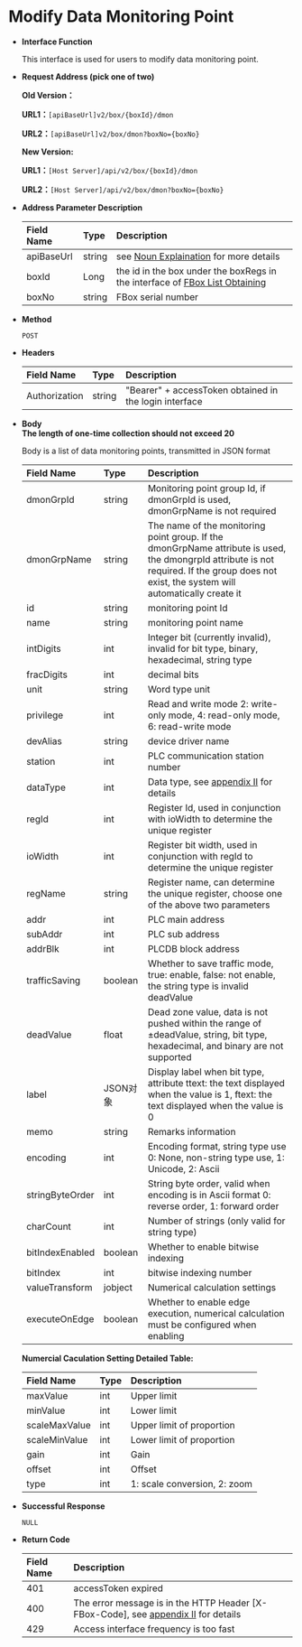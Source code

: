 # Modify Data Monitoring Point

* **Interface Function**

   This interface is used for users to modify data monitoring point.

* **Request Address \(pick one of two\)**

  **Old Version：**

   **URL1：**`[apiBaseUrl]v2/box/{boxId}/dmon`

   **URL2：**`[apiBaseUrl]v2/box/dmon?boxNo={boxNo}`

   **New Version:**

   **URL1：**`[Host Server]/api/v2/box/{boxId}/dmon`

   **URL2：**`[Host Server]/api/v2/box/dmon?boxNo={boxNo}`

* **Address Parameter Description**

  | Field Name | Type | Description |
  | :--- | :--- | :--- |
  | apiBaseUrl | string | see [Noun Explaination](https://app.gitbook.com/@upsilonauto/s/sdk-interface-and-http-interface/~/drafts/-Mj8wlgyy_R51z8IfQDt/http-document-1/login-interface/noun-explain-or-fbox-document) for more details |
  | boxId | Long | the id in the box under the boxRegs in the interface of [FBox List Obtaining](https://app.gitbook.com/@upsilonauto/s/sdk-interface-and-http-interface/~/drafts/-Mj9gNHJSzXO8L7zJd-l/http-document-1/untitled/untitled-4) |
  | boxNo | string | FBox serial number |

* **Method**

   `POST`

* **Headers**

  | Field Name | Type | Description |
  | :--- | :--- | :--- |
  | Authorization | string | "Bearer" + accessToken obtained in the login interface |

* **Body**  
   **The length of one-time collection should not exceed 20**

  Body is a list of data monitoring points, transmitted in JSON format

  | Field Name | Type | Description |
  | :--- | :--- | :--- |
  | dmonGrpId | string | Monitoring point group Id, if dmonGrpId is used, dmonGrpName is not required |
  | dmonGrpName | string | The name of the monitoring point group. If the dmonGrpName attribute is used, the dmongrpId attribute is not required. If the group does not exist, the system will automatically create it |
  | id | string | monitoring point Id |
  | name | string | monitoring point name |
  | intDigits | int | Integer bit \(currently invalid\), invalid for bit type, binary, hexadecimal, string type |
  | fracDigits | int | decimal bits |
  | unit | string | Word type unit |
  | privilege | int | Read and write mode 2: write-only mode, 4: read-only mode, 6: read-write mode |
  | devAlias | string | device driver name  |
  | station | int | PLC communication station number  |
  | dataType | int | Data type, see [appendix II](https://app.gitbook.com/@upsilonauto/s/sdk-interface-and-http-interface/~/drafts/-MjC0dIK6gMQjbDiItxW/http-document-1/appendix/untitled-1) for details |
  | regId | int | Register Id, used in conjunction with ioWidth to determine the unique register |
  | ioWidth | int | Register bit width, used in conjunction with regId to determine the unique register |
  | regName | string | Register name, can determine the unique register, choose one of the above two parameters |
  | addr | int | PLC main address |
  | subAddr | int | PLC sub address |
  | addrBlk | int | PLCDB block address |
  | trafficSaving | boolean | Whether to save traffic mode, true: enable, false: not enable, the string type is invalid deadValue |
  | deadValue | float | Dead zone value, data is not pushed within the range of ±deadValue, string, bit type, hexadecimal, and binary are not supported |
  | label | JSON对象 | Display label when bit type, attribute ttext: the text displayed when the value is 1, ftext: the text displayed when the value is 0 |
  | memo | string | Remarks information |
  | encoding | int | Encoding format, string type use 0: None, non-string type use, 1: Unicode, 2: Ascii |
  | stringByteOrder | int | String byte order, valid when encoding is in Ascii format 0: reverse order, 1: forward order |
  | charCount | int | Number of strings \(only valid for string type\) |
  | bitIndexEnabled | boolean | Whether to enable bitwise indexing |
  | bitIndex | int | bitwise indexing number |
  | valueTransform | jobject | Numerical calculation settings |
  | executeOnEdge | boolean | Whether to enable edge execution, numerical calculation must be configured when enabling |

   **Numercial Caculation Setting Detailed Table:** 

  | Field Name | Type | Description |
  | :--- | :--- | :--- |
  | maxValue | int | Upper limit |
  | minValue | int | Lower limit |
  | scaleMaxValue | int | Upper  limit of proportion |
  | scaleMinValue | int | Lower limit of proportion |
  | gain | int | Gain |
  | offset | int | Offset |
  | type | int | 1: scale conversion, 2: zoom |

* **Successful Response**

   `NULL`

* **Return Code**

  | Field Name | Description |
  | :--- | :--- |
  | 401 | accessToken expired |
  | 400 | The error message is in the HTTP Header \[X-FBox-Code\], see [appendix II](https://app.gitbook.com/@upsilonauto/s/sdk-interface-and-http-interface/~/drafts/-MjC0dIK6gMQjbDiItxW/http-document-1/appendix/untitled-2) for details |
  | 429 | Access interface frequency is too fast |

